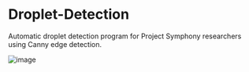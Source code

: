 # Droplet-Detection
Automatic droplet detection program for Project Symphony researchers using Canny edge detection.

![image](https://user-images.githubusercontent.com/1884987/160264155-96aa1c05-8d5c-4f1b-99ed-cc8ee7b8f2a0.png)
